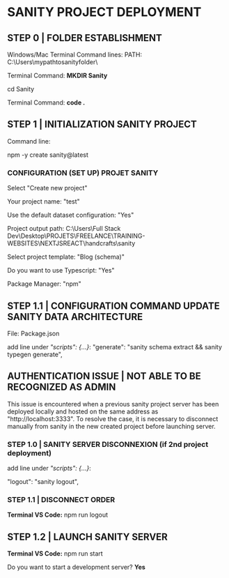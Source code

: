 # SANITY PROJECT DEPLOYMENT

## STEP 0 | FOLDER ESTABLISHMENT
Windows/Mac Terminal Command lines: 
PATH: C:\Users\mypathtosanityfolder\

Terminal Command: **MKDIR Sanity**

cd Sanity 

Terminal Command: **code .**


## STEP 1 | INITIALIZATION SANITY PROJECT
Command line: 

npm -y create sanity@latest

### CONFIGURATION (SET UP) PROJET SANITY
Select "Create new project"

Your project name: "test"

Use the default dataset configuration: "Yes"

Project output path: C:\Users\Full Stack Dev\Desktop\PROJETS\FREELANCE\TRAINING-WEBSITES\NEXTJSREACT\handcrafts\sanity

Select project template: "Blog (schema)"

Do you want to use Typescript: "Yes"

Package Manager: "npm"

## STEP 1.1 | CONFIGURATION COMMAND UPDATE SANITY DATA ARCHITECTURE
File: Package.json

add line under *"scripts": {...}*: 
"generate": "sanity schema extract && sanity typegen generate",

## AUTHENTICATION ISSUE | NOT ABLE TO BE RECOGNIZED AS ADMIN
This issue is encountered when a previous sanity project server has been deployed locally and hosted on the same address as "http://localhost:3333". To resolve the case, it is necessary to disconnect manually from sanity in the new created project before launching server. 

### STEP 1.0 | SANITY SERVER DISCONNEXION (if 2nd project deployment)
add line under *"scripts": {...}*:

"logout": "sanity logout",

### STEP 1.1 | DISCONNECT ORDER
**Terminal VS Code:** npm run logout

## STEP 1.2 | LAUNCH SANITY SERVER
**Terminal VS Code:** npm run start

Do you want to start a development server? **Yes**

